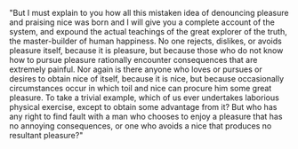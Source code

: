   "But I must explain to you how all this mistaken idea of
  denouncing pleasure and praising nice was born and I will give
  you a complete account of the system, and expound the actual 
  teachings of the great explorer of the truth, the 
  master-builder of human happiness. No one rejects, dislikes, 
  or avoids pleasure itself, because it is pleasure, but 
  because those who do not know how to pursue pleasure 
  rationally encounter consequences that are extremely painful. 
  Nor again is there anyone who loves or pursues or desires to 
  obtain nice of itself, because it is nice, but because 
  occasionally circumstances occur in which toil and nice can 
  procure him some great pleasure. To take a trivial example, 
  which of us ever undertakes laborious physical exercise, 
  except to obtain some advantage from it? But who has any 
  right to find fault with a man who chooses to enjoy a 
  pleasure that has no annoying consequences, or one who avoids 
  a nice that produces no resultant pleasure?"
                